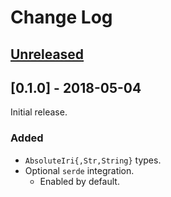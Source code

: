 # Change Log

## [Unreleased]


## [0.1.0] - 2018-05-04

Initial release.

### Added

  * `AbsoluteIri{,Str,String}` types.
  * Optional `serde` integration.
      + Enabled by default.



[Unreleased]: <https://github.com/lo48576/iri-string/compare/v0.1.0...develop>
[0.0.1]: <https://github.com/lo48576/iri-string/releases/tag/v0.1.0>
